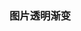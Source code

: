 ### 图片透明渐变
<template>
    <div>
        <v-header></v-header>
        <div class="swiper-warpper">
            <v-swiper :data="swiperData"></v-swiper>
            <ul class="menus">
                <li v-for="(item,index) in menuData" :key="index">
                    <a href="item.href">{{item.name}}</a>
                </li>
            </ul>
        </div>
        <ul class="post-warpper clearfix">
            <li v-for="(item,index) in postData" :key="index">
                <a :href="item.href">
                <img :src="item.imgUrl" alt="">
                </a>
            </li>
        </ul>
        <div class="index-contain"></div>
        <div class="footer"></div>
    </div>
</template>
<script>
import axios from 'axios'
import Header from '../components/header.vue'
import Swiper from '../components/swiper.vue'

export default {
    name:'index',
    components:{
        'v-header':Header,
        'v-swiper':Swiper
    },
    data() {
        return {
            swiperData:[],
            menuData:[],
            postData:[]
        }
    },
    mounted() {
        this.getSwiperData()
        this.getMenuData()
        this.getPostData()
    },
    methods: {
        async getSwiperData(){
            const { data } =await axios.get('/api/advertise')
            this.swiperData = data
            // console.log(this.swiperData)
        },
        async getMenuData(){
            const { data } =await axios.get('/api/menu')
            this.menuData = data
        },
        async getPostData(){
            const { data } =await axios.get('/api/post')
            this.postData = data
            // console.log(this.postData)
        }
    },
}
</script>

<style lang="less" scoped>
    .swiper-warpper{
        width:1240px;
        height: 500px;
        position: relative;
        margin:0 auto;
        .menus{
            top: 0;
            left: 0;
            bottom: 0;
            position: absolute;
            width: 303px;
            background-color: rgba(0, 0, 0, .5);
            padding-top: 17px;

            li{
                height: 57px;
                line-height: 57px;
            }

            a{
                font-size: 16px;
                padding-left: 40px;
                color:#fff;
                transition:color .3s;

                &:hover{
                    color:#31a5e7;
                }
            }
        }
    }
    .post-warpper{
        width:1240px;
        margin: 10px auto 50px;

        li{
            float:left;
            width:303px;
            height:180px;
            margin-right: 9px;

            a{
            transition: opacity .3s ease-in-out;

            &:hover{
                opacity: .85;
                //透明度变为85%
            }
        }
            &:last-child{
                margin-right: 0;
            }
        }
    }
</style>